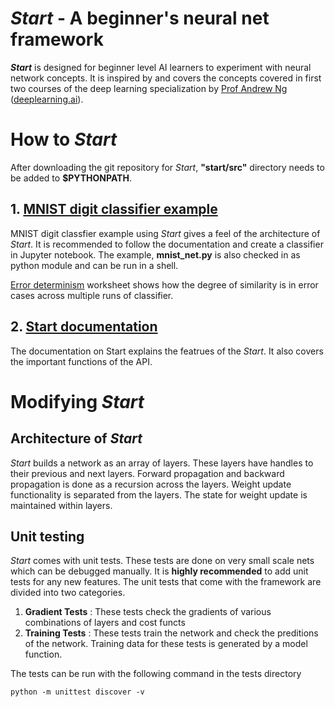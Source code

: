 # *Start* - A beginner's neural net framework

**_Start_** is designed for beginner level AI learners to experiment with neural network concepts. It is inspired by and covers the concepts covered in first two courses of the deep learning specialization by [Prof Andrew Ng](http://www.andrewng.org/ )  ([deeplearning.ai](https://www.deeplearning.ai/)).

# How to *Start*
After downloading the git repository for *Start*, **"start/src"** directory needs to be added to **$PYTHONPATH**.

## 1. [MNIST digit classifier example](src/mnist/mnist_net.ipynb) 
MNIST digit classfier example using *Start* gives a feel of the architecture of *Start*. It is recommended to follow the documentation and create a classifier in Jupyter notebook. The example, **mnist_net.py** is also checked in as python module and can be run in a shell.

[Error determinism](src/mnist/error_determinism.ipynb) worksheet shows how the degree of similarity is in error cases across multiple runs of classifier.

## 2. [Start documentation](start_manual.md)
The documentation on Start explains the featrues of the *Start*. It also covers the important functions of the API.

# Modifying *Start*
## Architecture of *Start*
*Start* builds a network as an array of layers. These layers have handles to their previous and next layers. Forward propagation and backward propagation is done as a recursion across the layers. Weight update functionality is separated from the layers. The state for weight update is maintained within layers.

## Unit testing
*Start* comes with unit tests. These tests are done on very small scale nets which can be debugged manually. It is **highly recommended** to add unit tests for any new features. The unit tests that come with the framework are divided into two categories.

1. **Gradient Tests** : These tests check the gradients of various combinations of layers and cost functs
2. **Training Tests** : These tests train the network and check the preditions of the network. Training data for these tests is generated by a model function.

The tests can be run with the following command in the tests directory
```
python -m unittest discover -v
```
